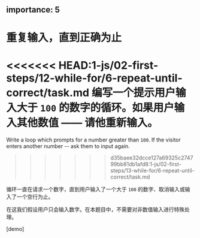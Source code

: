 importance: 5
---

# 重复输入，直到正确为止

<<<<<<< HEAD:1-js/02-first-steps/12-while-for/6-repeat-until-correct/task.md
编写一个提示用户输入大于 `100` 的数字的循环。如果用户输入其他数值 —— 请他重新输入。
=======
Write a loop which prompts for a number greater than `100`. If the visitor enters another number -- ask them to input again.
>>>>>>> d35baee32dcce127a69325c274799bb81db1afd8:1-js/02-first-steps/13-while-for/6-repeat-until-correct/task.md

循环一直在请求一个数字，直到用户输入了一个大于 `100` 的数字、取消输入或输入了一个空行为止。

在这我们假设用户只会输入数字。在本题目中，不需要对非数值输入进行特殊处理。

[demo]
